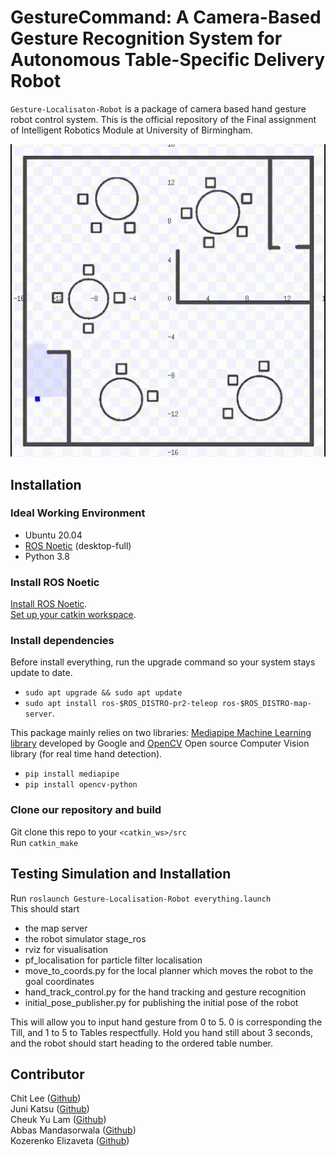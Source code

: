 # GestureCommand: A Camera-Based Gesture Recognition System for Autonomous Table-Specific Delivery Robot

`Gesture-Localisaton-Robot` is a package of camera based hand gesture robot control system. This is the official repository of the Final assignment of Intelligent Robotics Module at University of Birmingham. <br />

![](Table5_Robot_Simulation.gif)
## Installation

### Ideal Working Environment

- Ubuntu 20.04
- [ROS Noetic](http://wiki.ros.org/noetic/Installation/Ubuntu)
(desktop-full)
- Python 3.8

### Install ROS Noetic

[Install ROS Noetic](http://wiki.ros.org/ROS/Installation/TwoLineInstall/). <br />
[Set up your catkin workspace](https://wiki.ros.org/catkin/Tutorials/create_a_workspace). <br />

### Install dependencies

Before install everything, run the upgrade command so your system stays update to date.

- `sudo apt upgrade && sudo apt update`
- `sudo apt install ros-$ROS_DISTRO-pr2-teleop ros-$ROS_DISTRO-map-server`.

This package mainly relies on two libraries: [Mediapipe Machine
Learning library](https://github.com/google/mediapipe) developed by Google and [OpenCV](https://github.com/opencv/opencv) Open
source Computer Vision library (for real time hand detection). <br />
- `pip install mediapipe`
- `pip install opencv-python`

### Clone our repository and build

Git clone this repo to your `<catkin_ws>/src` <br />
Run `catkin_make` <br />

## Testing Simulation and Installation

Run `roslaunch Gesture-Localisation-Robot everything.launch` <br />
This should start
- the map server
- the robot simulator stage_ros
- rviz for visualisation
- pf_localisation for particle filter localisation
- move_to_coords.py for the local planner which moves the robot to the goal coordinates
- hand_track_control.py for the hand tracking and gesture recognition
- initial_pose_publisher.py for publishing the initial pose of the robot

This will allow you to input hand gesture from 0 to 5. 0 is corresponding the Till, and 1 to 5 to Tables respectfully. Hold you hand still about 3 seconds, and the robot should start heading to the ordered table number.

## Contributor

Chit Lee ([Github](https://github.com/chit-uob))<br />
Juni Katsu ([Github](https://github.com/JuniJoo))<br />
Cheuk Yu Lam ([Github](https://github.com/winter7eaf))<br />
Abbas Mandasorwala ([Github](https://github.com/abbas-119)) <br />
Kozerenko Elizaveta ([Github](https://github.com/IBMr))<br />

[//]: # (## Alternative testing with Move_base library)

[//]: # ()
[//]: # (This is testing with Path_finding library `move_base`)

[//]: # (Joint recog.:<br />)

[//]: # ()
[//]: # ()
[//]: # (https://developers.google.com/mediapipe/solutions/vision/gesture_recognizer/python#live-stream)

[//]: # ()
[//]: # (IMPORTANT IMPORTS:<br />)

[//]: # (import cv2 <br />)

[//]: # (import tensorflow as tf  # or import torch)

[//]: # ()
[//]: # (https://github.com/ahmetgunduz/Real-time-GesRec)

[//]: # (https://github.com/MahmudulAlam/Unified-Gesture-and-Fingertip-Detection)

[//]: # (https://github.com/ErickWendel/live-recognizing-multiple-gestures-tensorflowjs <br />)

[//]: # ()
[//]: # ()
[//]: # (https://github.com/kinivi/hand-gesture-recognition-mediapipe)

[//]: # ()
[//]: # (### Nav Stack with Stage. )

[//]: # (Git clone the following link to your `<catkin_ws>/src` <br />)

[//]: # (https://github.com/ros-planning/navigation_tutorial  <br />)

[//]: # (Then run the following. Use 2D goal arrow to set the goal.)

[//]: # (```commandline)

[//]: # (roscore)

[//]: # ()
[//]: # (//change in to new terminal)

[//]: # ()
[//]: # (roslaunch navigation_stage move_base_amcl_2.5cm.launch)

[//]: # (```)

[//]: # (Change the last part respectively )

[//]: # ()
[//]: # (Install:)

[//]: # (mediapipe)

[//]: # (opencv)
